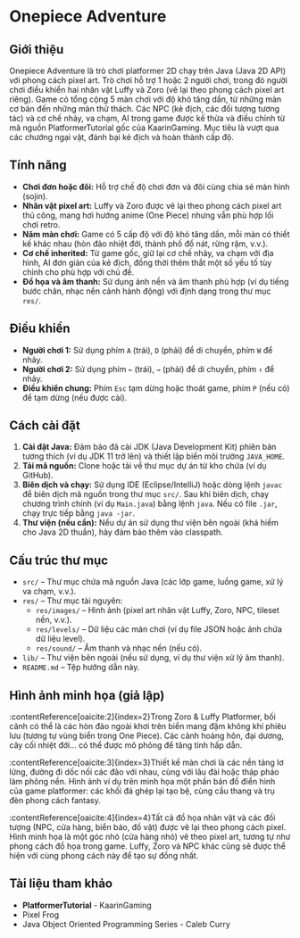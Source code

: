 # Onepiece Adventure

## Giới thiệu
Onepiece Adventure là trò chơi platformer 2D chạy trên Java (Java 2D API) với phong cách pixel art. Trò chơi hỗ trợ 1 hoặc 2 người chơi, trong đó người chơi điều khiển hai nhân vật Luffy và Zoro (vẽ lại theo phong cách pixel art riêng). Game có tổng cộng 5 màn chơi với độ khó tăng dần, từ những màn cơ bản đến những màn thử thách. Các NPC (kẻ địch, các đối tượng tương tác) và cơ chế nhảy, va chạm, AI trong game được kế thừa và điều chỉnh từ mã nguồn PlatformerTutorial gốc của KaarinGaming. Mục tiêu là vượt qua các chướng ngại vật, đánh bại kẻ địch và hoàn thành cấp độ.

## Tính năng
- **Chơi đơn hoặc đôi:** Hỗ trợ chế độ chơi đơn và đôi cùng chia sẻ màn hình (sojin).  
- **Nhân vật pixel art:** Luffy và Zoro được vẽ lại theo phong cách pixel art thủ công, mang hơi hướng anime (One Piece) nhưng vẫn phù hợp lối chơi retro.  
- **Năm màn chơi:** Game có 5 cấp độ với độ khó tăng dần, mỗi màn có thiết kế khác nhau (hòn đảo nhiệt đới, thành phố đổ nát, rừng rậm, v.v.).  
- **Cơ chế inherited:** Từ game gốc, giữ lại cơ chế nhảy, va chạm với địa hình, AI đơn giản của kẻ địch, đồng thời thêm thắt một số yếu tố tùy chỉnh cho phù hợp với chủ đề.  
- **Đồ họa và âm thanh:** Sử dụng ảnh nền và âm thanh phù hợp (ví dụ tiếng bước chân, nhạc nền cảnh hành động) với định dạng trong thư mục `res/`.  

## Điều khiển
- **Người chơi 1:** Sử dụng phím `A` (trái), `D` (phải) để di chuyển, phím `W` để nhảy.  
- **Người chơi 2:** Sử dụng phím `←` (trái), `→` (phải) để di chuyển, phím `↑` để nhảy.  
- **Điều khiển chung:** Phím `Esc` tạm dừng hoặc thoát game, phím `P` (nếu có) để tạm dừng (nếu được cài).  

## Cách cài đặt
1. **Cài đặt Java:** Đảm bảo đã cài JDK (Java Development Kit) phiên bản tương thích (ví dụ JDK 11 trở lên) và thiết lập biến môi trường `JAVA_HOME`.  
2. **Tải mã nguồn:** Clone hoặc tải về thư mục dự án từ kho chứa (ví dụ GitHub).  
3. **Biên dịch và chạy:** Sử dụng IDE (Eclipse/IntelliJ) hoặc dòng lệnh `javac` để biên dịch mã nguồn trong thư mục `src/`. Sau khi biên dịch, chạy chương trình chính (ví dụ `Main.java`) bằng lệnh `java`. Nếu có file `.jar`, chạy trực tiếp bằng `java -jar`.  
4. **Thư viện (nếu cần):** Nếu dự án sử dụng thư viện bên ngoài (khá hiếm cho Java 2D thuần), hãy đảm bảo thêm vào classpath.  

## Cấu trúc thư mục
- `src/` – Thư mục chứa mã nguồn Java (các lớp game, luồng game, xử lý va chạm, v.v.).  
- `res/` – Thư mục tài nguyên:
  - `res/images/` – Hình ảnh (pixel art nhân vật Luffy, Zoro, NPC, tileset nền, v.v.).  
  - `res/levels/` – Dữ liệu các màn chơi (ví dụ file JSON hoặc ảnh chứa dữ liệu level).  
  - `res/sound/` – Âm thanh và nhạc nền (nếu có).  
- `lib/` – Thư viện bên ngoài (nếu sử dụng, ví dụ thư viện xử lý âm thanh).  
- `README.md` – Tệp hướng dẫn này.  

## Hình ảnh minh họa (giả lập)
:contentReference[oaicite:2]{index=2}Trong Zoro & Luffy Platformer, bối cảnh có thể là các hòn đảo ngoài khơi trên biển mang đậm không khí phiêu lưu (tương tự vùng biển trong One Piece). Các cảnh hoàng hôn, đại dương, cây cối nhiệt đới… có thể được mô phỏng để tăng tính hấp dẫn.

:contentReference[oaicite:3]{index=3}Thiết kế màn chơi là các nền tảng lơ lửng, đường đi dốc nối các đảo với nhau, cùng với lâu đài hoặc tháp pháo làm phông nền. Hình ảnh ví dụ trên minh họa một phần bản đồ điển hình của game platformer: các khối đá ghép lại tạo bệ, cùng cầu thang và trụ đèn phong cách fantasy.

:contentReference[oaicite:4]{index=4}Tất cả đồ họa nhân vật và các đối tượng (NPC, cửa hàng, biển báo, đồ vật) được vẽ lại theo phong cách pixel. Hình minh họa là một góc nhỏ (cửa hàng nhỏ) vẽ theo pixel art, tương tự như phong cách đồ họa trong game. Luffy, Zoro và NPC khác cũng sẽ được thể hiện với cùng phong cách này để tạo sự đồng nhất.


## Tài liệu tham khảo
- **PlatformerTutorial** - KaarinGaming
- Pixel Frog
- Java Object Oriented Programming Series - Caleb Curry
